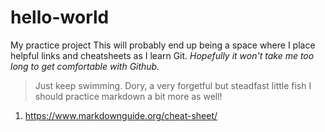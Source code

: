 # hello-world
My practice project
This will probably end up being a space where I place helpful links and cheatsheets as I learn Git. 
*Hopefully it won't take me too long to get comfortable with Github.*
> Just keep swimming. 
> Dory, a very forgetful but steadfast little fish
I should practice markdown a bit more as well!
1. https://www.markdownguide.org/cheat-sheet/
